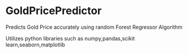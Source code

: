 # GoldPricePredictor
Predicts Gold Price accurately using random Forest Regressor Algorithm

Utilizes python libraries such as numpy,pandas,scikit learn,seaborn,matplotlib
